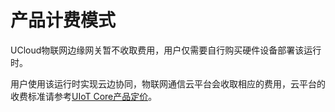 # 产品计费模式

UCloud物联网边缘网关暂不收取费用，用户仅需要自行购买硬件设备部署该运行时。

用户使用该运行时实现云边协同，物联网通信云平台会收取相应的费用，云平台的收费标准请参考[UIoT Core产品定价](https://docs.ucloud.cn/iot/uiot-core/pricing)。

